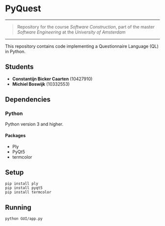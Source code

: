 # PyQuest  
---
> Repository for the course *Software Construction*, part of the master *Software Engineering* at the *University of Amsterdam*
---

This repository contains code implementing a Questionnaire Language (QL) in Python.

## Students
- **Constantijn Bicker Caarten** (10427910) 
- **Michiel Boswijk** (10332553)

## Dependencies
### Python
Python version 3 and higher.

#### Packages
- Ply
- PyQt5
- termcolor

## Setup
```
pip install ply
pip install pyqt5
pip install termcolor
```

## Running
```
python GUI/app.py
```
